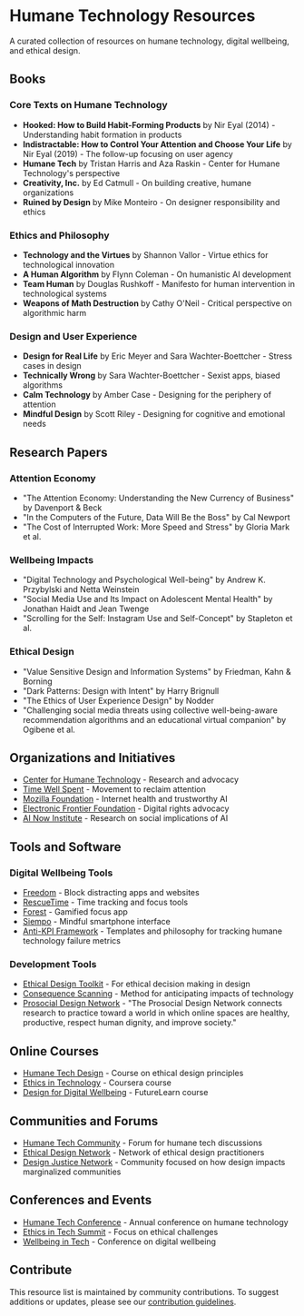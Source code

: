 # Humane Technology Resources

A curated collection of resources on humane technology, digital wellbeing, and ethical design.

## Books

### Core Texts on Humane Technology
- **Hooked: How to Build Habit-Forming Products** by Nir Eyal (2014) - Understanding habit formation in products
- **Indistractable: How to Control Your Attention and Choose Your Life** by Nir Eyal (2019) - The follow-up focusing on user agency
- **Humane Tech** by Tristan Harris and Aza Raskin - Center for Humane Technology's perspective
- **Creativity, Inc.** by Ed Catmull - On building creative, humane organizations
- **Ruined by Design** by Mike Monteiro - On designer responsibility and ethics

### Ethics and Philosophy
- **Technology and the Virtues** by Shannon Vallor - Virtue ethics for technological innovation
- **A Human Algorithm** by Flynn Coleman - On humanistic AI development
- **Team Human** by Douglas Rushkoff - Manifesto for human intervention in technological systems
- **Weapons of Math Destruction** by Cathy O'Neil - Critical perspective on algorithmic harm

### Design and User Experience
- **Design for Real Life** by Eric Meyer and Sara Wachter-Boettcher - Stress cases in design
- **Technically Wrong** by Sara Wachter-Boettcher - Sexist apps, biased algorithms
- **Calm Technology** by Amber Case - Designing for the periphery of attention
- **Mindful Design** by Scott Riley - Designing for cognitive and emotional needs

## Research Papers

### Attention Economy
- "The Attention Economy: Understanding the New Currency of Business" by Davenport & Beck
- "In the Computers of the Future, Data Will Be the Boss" by Cal Newport
- "The Cost of Interrupted Work: More Speed and Stress" by Gloria Mark et al.

### Wellbeing Impacts
- "Digital Technology and Psychological Well-being" by Andrew K. Przybylski and Netta Weinstein
- "Social Media Use and Its Impact on Adolescent Mental Health" by Jonathan Haidt and Jean Twenge
- "Scrolling for the Self: Instagram Use and Self-Concept" by Stapleton et al.

### Ethical Design
- "Value Sensitive Design and Information Systems" by Friedman, Kahn & Borning
- "Dark Patterns: Design with Intent" by Harry Brignull
- "The Ethics of User Experience Design" by Nodder
- "Challenging social media threats using collective well-being-aware recommendation algorithms and an educational virtual companion" by Ogibene et al.

## Organizations and Initiatives

- [Center for Humane Technology](https://www.humanetech.com/) - Research and advocacy
- [Time Well Spent](https://www.timewellspent.io/) - Movement to reclaim attention
- [Mozilla Foundation](https://foundation.mozilla.org/en/) - Internet health and trustworthy AI
- [Electronic Frontier Foundation](https://www.eff.org/) - Digital rights advocacy
- [AI Now Institute](https://ainowinstitute.org/) - Research on social implications of AI

## Tools and Software

### Digital Wellbeing Tools
- [Freedom](https://freedom.to/) - Block distracting apps and websites
- [RescueTime](https://www.rescuetime.com/) - Time tracking and focus tools
- [Forest](https://www.forestapp.cc/) - Gamified focus app
- [Siempo](https://www.siempo.co/) - Mindful smartphone interface
- [Anti-KPI Framework](./anti-kpi-framework/README.md) - Templates and philosophy for tracking humane technology failure metrics

### Development Tools
- [Ethical Design Toolkit](https://ethicaldesigntoolkit.org/) - For ethical decision making in design
- [Consequence Scanning](https://doteveryone.org.uk/project/consequence-scanning/) - Method for anticipating impacts of technology
- [Prosocial Design Network](https://www.prosocialdesign.org/) - "The Prosocial Design Network connects research to practice toward a world in which online spaces are healthy, productive, respect human dignity, and improve society."

## Online Courses

- [Humane Tech Design](https://www.humanetechdesign.com/) - Course on ethical design principles
- [Ethics in Technology](https://www.coursera.org/learn/ethics-technology) - Coursera course
- [Design for Digital Wellbeing](https://www.futurelearn.com/courses/digital-wellbeing) - FutureLearn course

## Communities and Forums

- [Humane Tech Community](https://community.humanetech.com/) - Forum for humane tech discussions
- [Ethical Design Network](https://ethicaldesign.net/) - Network of ethical design practitioners
- [Design Justice Network](https://designjustice.org/) - Community focused on how design impacts marginalized communities

## Conferences and Events

- [Humane Tech Conference](https://humanetechconference.com/) - Annual conference on humane technology
- [Ethics in Tech Summit](https://ethicsintechsummit.com/) - Focus on ethical challenges
- [Wellbeing in Tech](https://wellbeingintech.com/) - Conference on digital wellbeing

## Contribute

This resource list is maintained by community contributions. To suggest additions or updates, please see our [contribution guidelines](../CONTRIBUTING.md). 